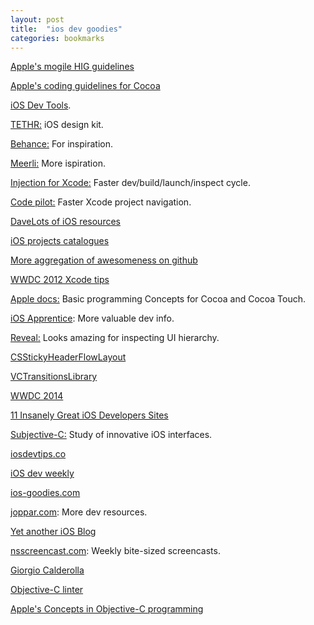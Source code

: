 ```yaml
---
layout: post
title:  "ios dev goodies"
categories: bookmarks
---
```


[Apple's mogile HIG guidelines](https://developer.apple.com/library/ios/documentation/userexperience/Conceptual/MobileHIG/index.html#//apple_ref/doc/uid/TP40006556)

[Apple's coding guidelines for Cocoa](https://developer.apple.com/library/mac/documentation/Cocoa/Conceptual/CodingGuidelines/Articles/NamingMethods.html#//apple_ref/doc/uid/20001282-BCIGIJJF)

[iOS Dev Tools](http://ios.devtools.me).

[TETHR:](http://www.invisionapp.com/tethr?utm_source=ios%20dev%20tools&utm_medium=website&utm_campaign=ios%20dev%20tools&at=11lvzs&ct=ios%20dev%20tools) iOS design kit.

[Behance:](https://www.behance.net/search?search=ios&utm_source=ios%20dev%20tools&utm_medium=website&utm_campaign=ios%20dev%20tools&at=11lvzs&ct=ios%20dev%20tools) For inspiration.

[Meerli:](http://iphone.meer.li/designs/featured?page=3) More ispiration.

[Injection for Xcode:](http://injectionforxcode.com) Faster dev/build/launch/inspect cycle.

[Code pilot:](http://codepilot.cc) Faster Xcode project navigation.

[DaveLots of iOS resources](http://www.davemark.com/?p=1829)

[iOS projects catalogues](https://github.com/stanislaw/iOS-Projects-Catalogue)

[More aggregation of awesomeness on github](https://github.com/2359media/ios-dev-guide/blob/master/iOS%20Topics%20and%20References.md)

[WWDC 2012 Xcode tips](https://developer.apple.com/videos/wwdc/2012/)

[Apple docs:](https://developer.apple.com/library/ios/documentation/general/conceptual/CocoaEncyclopedia/Introduction/Introduction.html#//apple_ref/doc/uid/TP40010810-CH1-SW1) Basic programming Concepts for Cocoa and Cocoa Touch.

[iOS Apprentice](https://medium.com/ios-apprentice/the-valuable-toolset-for-ios-development-ba312d12577d): More valuable dev info.

[Reveal:](http://revealapp.com) Looks amazing for inspecting UI hierarchy.

[CSStickyHeaderFlowLayout](https://github.com/jamztang/CSStickyHeaderFlowLayout)

[VCTransitionsLibrary](https://github.com/ColinEberhardt/VCTransitionsLibrary)

[WWDC 2014](https://developer.apple.com/videos/wwdc/2014/)

[11 Insanely Great iOS Developers Sites](https://medium.com/ios-apprentice/11-insanely-great-ios-developers-sites-95686a523ea8)

[Subjective-C:](http://subjc.com) Study of innovative iOS interfaces.

[iosdevtips.co](http://iosdevtips.co)

[iOS dev weekly](http://iosdevweekly.com)

[ios-goodies.com](http://ios-goodies.com)

[joppar.com](http://joppar.com/mobile-app-development-resources-guide/): More dev resources.

[Yet another iOS Blog](http://bpoplauschi.wordpress.com)

[nsscreencast.com](http://nsscreencast.com): Weekly bite-sized screencasts.

[Giorgio Calderolla](http://giorgiocalderolla.com/blog.html)

[Objective-C linter](http://oclint.org/)

[Apple's Concepts in Objective-C programming](https://developer.apple.com/library/ios/documentation/general/conceptual/CocoaEncyclopedia/Initialization/Initialization.html#//apple_ref/doc/uid/TP40010810-CH6-SW3)
